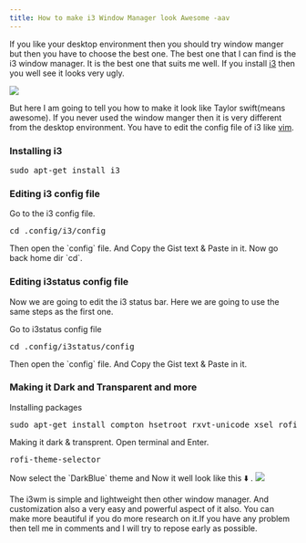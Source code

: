 ```yaml
---
title: How to make i3 Window Manager look Awesome -aav
---
```

<p>If you like your desktop environment then you should try window manger but then you have to choose the best one. The best one that I can find is the i3 window manager. It is the best one that suits me well. If you install <a href="https://i3wm.org">i3</a> then you well see it looks very ugly.</p>
<img src="https://i3wm.org/screenshots/i3-9.png">
<p>But here I am going to tell you how to make it look like Taylor swift(means awesome). If you never used the window manger then it is very different from the desktop environment. You have to edit the config file of i3 like <a href="https://amanajayvarma.tk/How-make-Vim-bautiful-as-God"> vim</a>.</p>
<h3>Installing i3</h3>
<pre>sudo apt-get install i3</pre>
<h3>Editing i3 config file</h3>
<p>Go to the i3 config file.</p>
<pre>cd .config/i3/config</pre>
Then open the `config` file. And Copy the Gist text & Paste in it.
<script src="https://gist.github.com/AmanAjayVarma/23e71fe3e9863968b4ced547176ba96b.js?file=i3"></script>
Now go back home dir `cd`.
<h3>Editing i3status config file</h3>
<p>Now we are going to edit the i3 status bar. Here we are going to use the same steps as the first one.</p>
<p>Go to i3status config file</p>
<pre>cd .config/i3status/config</pre>
Then open the `config` file. And Copy the Gist text & Paste in it.
<script src="https://gist.github.com/AmanAjayVarma/23e71fe3e9863968b4ced547176ba96b.js?file=i3status"></script>
<h3>Making it Dark and Transparent and more</h3>
<p>Installing packages</p>
<pre>sudo apt-get install compton hsetroot rxvt-unicode xsel rofi fonts-noto fonts-mplus xsettingsd lxappearance scrot viewniori copyq redshift-gtk</pre>
<p>Making it dark & transprent. Open terminal and Enter.</p>
<pre>rofi-theme-selector</pre>
Now select the `DarkBlue` theme and Now it well look like this ⬇️ .
<img src="https://cf.mastohost.com/v1/AUTH_91eb37814936490c95da7b85993cc2ff/fosstodon/media_attachments/files/003/611/740/original/60855983672cb622.png">
<p>The i3wm is simple and lightweight then other window manager. And customization also a very easy and powerful aspect of it also. You can make more beautiful if you do more research on it.If you have any problem then tell me in comments and I will try to repose early as possible.</p>
